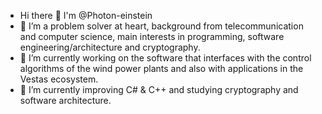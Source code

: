 * Hi there 👋 I'm @Photon-einstein
* 👯 I’m a problem solver at heart, background from telecommunication and computer science, main interests in programming, software engineering/architecture and cryptography. 
* 🔭 I’m currently working on the software that interfaces with  the control algorithms of the wind power plants and also with applications in the Vestas ecosystem.
* 🌱 I’m currently improving C# & C++ and studying cryptography and software architecture.



